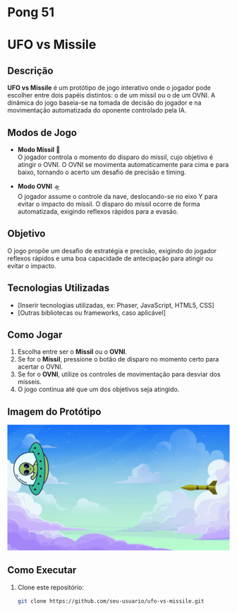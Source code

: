 # Pong 51

# UFO vs Missile

## Descrição

**UFO vs Missile** é um protótipo de jogo interativo onde o jogador pode escolher entre dois papéis distintos: o de um míssil ou o de um OVNI. A dinâmica do jogo baseia-se na tomada de decisão do jogador e na movimentação automatizada do oponente controlado pela IA.

## Modos de Jogo

- **Modo Míssil** 🎯  
  O jogador controla o momento do disparo do míssil, cujo objetivo é atingir o OVNI. O OVNI se movimenta automaticamente para cima e para baixo, tornando o acerto um desafio de precisão e timing.

- **Modo OVNI** 🛸  
  O jogador assume o controle da nave, deslocando-se no eixo Y para evitar o impacto do míssil. O disparo do míssil ocorre de forma automatizada, exigindo reflexos rápidos para a evasão.

## Objetivo

O jogo propõe um desafio de estratégia e precisão, exigindo do jogador reflexos rápidos e uma boa capacidade de antecipação para atingir ou evitar o impacto.

## Tecnologias Utilizadas

- [Inserir tecnologias utilizadas, ex: Phaser, JavaScript, HTML5, CSS]
- [Outras bibliotecas ou frameworks, caso aplicável]

## Como Jogar

1. Escolha entre ser o **Míssil** ou o **OVNI**.
2. Se for o **Míssil**, pressione o botão de disparo no momento certo para acertar o OVNI.
3. Se for o **OVNI**, utilize os controles de movimentação para desviar dos mísseis.
4. O jogo continua até que um dos objetivos seja atingido.

## Imagem do Protótipo

![Protótipo do Jogo](trabalho-ux.gif)

## Como Executar

1. Clone este repositório:
   ```sh
   git clone https://github.com/seu-usuario/ufo-vs-missile.git
